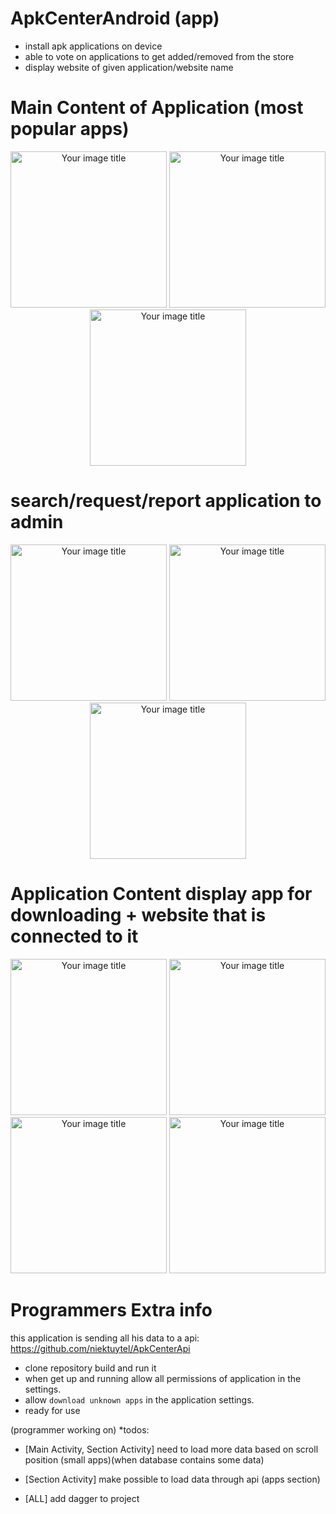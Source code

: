 # ApkCenterAndroid (app)
- install apk applications on device
- able to vote on applications to get added/removed from the store
- display website of given application/website name


# Main Content of Application (most popular apps)
<p align="center">
<img src="https://github.com/niektuytel/ApkCenterAndroid/blob/master/github_sceenshots/Main_Screenshot_1605019869.png" alt="Your image title" width="250"/>
<img src="https://github.com/niektuytel/ApkCenterAndroid/blob/master/github_sceenshots/Main_Screenshot_1605019874.png" alt="Your image title" width="250"/>
<img src="https://github.com/niektuytel/ApkCenterAndroid/blob/master/github_sceenshots/Main_Screenshot_1605019880.png" alt="Your image title" width="250"/>
</p>

# search/request/report application to admin
<p align="center">
<img src="https://github.com/niektuytel/ApkCenterAndroid/blob/master/github_sceenshots/Search_Screenshot_1604961843.png" alt="Your image title" width="250"/>
<img src="https://github.com/niektuytel/ApkCenterAndroid/blob/master/github_sceenshots/Search_Screenshot_1604961870.png" alt="Your image title" width="250"/>
<img src="https://github.com/niektuytel/ApkCenterAndroid/blob/master/github_sceenshots/Search_Screenshot_1604961886.png" alt="Your image title" width="250"/>
</p>

# Application Content display app for downloading + website that is connected to it
<p align="center">
<img src="https://github.com/niektuytel/ApkCenterAndroid/blob/master/github_sceenshots/App_Screenshot_1605019940.png" alt="Your image title" width="250"/>
<img src="https://github.com/niektuytel/ApkCenterAndroid/blob/master/github_sceenshots/App_Screenshot_1605019950.png" alt="Your image title" width="250"/>
<img src="https://github.com/niektuytel/ApkCenterAndroid/blob/master/github_sceenshots/App_Screenshot_1605019958.png" alt="Your image title" width="250"/>
<img src="https://github.com/niektuytel/ApkCenterAndroid/blob/master/github_sceenshots/App_Screenshot_1605019974.png" alt="Your image title" width="250"/>
</p>

# Programmers Extra info
this application is sending all his data to a api: https://github.com/niektuytel/ApkCenterApi  

- clone repository build and run it
- when get up and running allow all permissions of application in the settings.
- allow `download unknown apps` in the application settings.
- ready for use

(programmer working on)
*todos:
- [Main Activity, Section Activity]
    need to load more data based on scroll position (small apps)(when database contains some data)
    
- [Section Activity]
    make possible to load data through api (apps section)
    
- [ALL]
    add dagger to project



